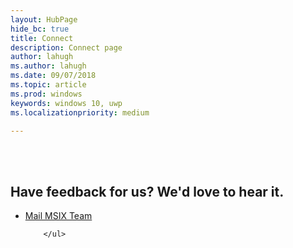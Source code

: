 ```yaml
---
layout: HubPage
hide_bc: true
title: Connect
description: Connect page 
author: lahugh
ms.author: lahugh
ms.date: 09/07/2018
ms.topic: article
ms.prod: windows
keywords: windows 10, uwp
ms.localizationpriority: medium

---
```


<br>
<br>


 <div class="container centered pageFooter">
        <h2>Have feedback for us? We'd love to hear it.</h2>
        <ul class="links">
           <li>
                <a href="mailto:MSIXWebsiteFeedback@service.microsoft.com">
                    Mail MSIX Team
                </a>
            </li>
            
        </ul>
</div>

